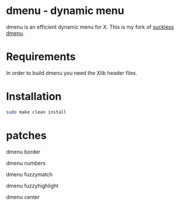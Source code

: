 # dmenu - dynamic menu
dmenu is an efficient dynamic menu for X.
This is my fork of [suckless dmenu](https://tools.suckless.org/dmenu/).


# Requirements
In order to build dmenu you need the Xlib header files.


# Installation
```bash
sudo make clean install
```

# patches
dmenu border

dmenu numbers

dmenu fuzzymatch

dmenu fuzzyhighlight

dmenu center
